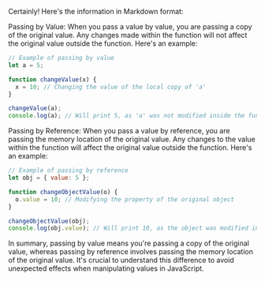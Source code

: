 Certainly! Here's the information in Markdown format:

Passing by Value:
When you pass a value by value, you are passing a copy of the original value. Any changes made within the function will not affect the original value outside the function. Here's an example:

```js
// Example of passing by value
let a = 5;

function changeValue(x) {
  x = 10; // Changing the value of the local copy of 'a'
}

changeValue(a);
console.log(a); // Will print 5, as 'a' was not modified inside the function
```

Passing by Reference:
When you pass a value by reference, you are passing the memory location of the original value. Any changes to the value within the function will affect the original value outside the function. Here's an example:

```js
// Example of passing by reference
let obj = { value: 5 };

function changeObjectValue(o) {
  o.value = 10; // Modifying the property of the original object
}

changeObjectValue(obj);
console.log(obj.value); // Will print 10, as the object was modified inside the function
```

In summary, passing by value means you're passing a copy of the original value, whereas passing by reference involves passing the memory location of the original value. It's crucial to understand this difference to avoid unexpected effects when manipulating values in JavaScript.
